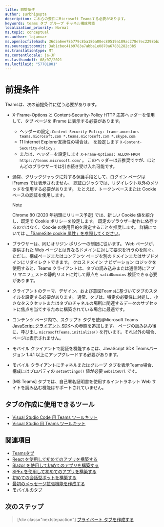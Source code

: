 ```yaml
---
title: 前提条件
author: surbhigupta
description: これらの要件にMicrosoft Teamsする必要があります。
keywords: teams タブ グループ チャネル構成可能
localization_priority: Normal
ms.topic: conceptual
ms.author: lajanuar
ms.openlocfilehash: 36d5a6ee785779c8ba186a00ec80519a189ac278e7ec2298bba82fb53f0a848a
ms.sourcegitcommit: 3ab1cbec41b9783a7abba1e0870a67831282c3b5
ms.translationtype: MT
ms.contentlocale: ja-JP
ms.lasthandoff: 08/07/2021
ms.locfileid: "57701801"
---
```

# <a name="prerequisites"></a>前提条件

Teamsは、次の前提条件に従う必要があります。

* X-Frame-Options と Content-Security-Policy HTTP 応答ヘッダーを使用して、タブ ページを iFrame に表示する必要があります。
  * ヘッダーの設定: `Content-Security-Policy: frame-ancestors teams.microsoft.com *.teams.microsoft.com *.skype.com`
  * 11 Internet Explorer互換性の場合は、 を設定します `X-Content-Security-Policy` 。
  * または、ヘッダーを設定します `X-Frame-Options: ALLOW-FROM https://teams.microsoft.com/` 。 このヘッダーは非推奨ですが、ほとんどのブラウザーでは引き続き受け入れ可能です。

* 通常、クリックジャックに対する保護手段として、ログイン ページは iFrames では表示されません。 認証ロジックでは、リダイレクト以外のメソッドを使用する必要があります。 たとえば、トークンベースまたは Cookie ベースの認証を使用します。

    > [!NOTE]
    > Chrome 80 (2020 年初頭にリリース予定) では、新しい Cookie 値を紹介し、既定で Cookie ポリシーを設定します。 既定のブラウザー動作に依存するのではなく、Cookie の使用目的を設定することを推奨します。 詳細については [、「SameSite cookie 属性」を参照してください](../../resources/samesite-cookie-update.md)。

* ブラウザーは、同じオリジン ポリシーの制限に従います。 Web ページが、提供された Web ページとは異なるドメインに対して要求を行うのを防ぐ。 ただし、構成ページまたはコンテンツ ページを別のドメインまたはサブドメインにリダイレクトできます。 クロスドメイン ナビゲーション ロジックを使用すると、Teams クライアントは、タブの読み込みまたは通信時にアプリ マニフェストの静的リストに対して原点を `validDomains` 検証できる必要があります。

* クライアントのテーマ、デザイン、および意図Teamsに基づいてタブのスタイルを設定する必要があります。 通常、タブは、特定の必要性に対処し、小さなタスクセットまたはタブのチャネルの場所に関連するデータのサブセットに焦点を当てするために構築されている場合に最適です。

* コンテンツ ページ内で、スクリプト タグを使用Microsoft Teams [JavaScript クライアント SDK](/javascript/api/overview/msteams-client)への参照を追加します。 ページの読み込み後に、呼び出し `microsoftTeams.initialize()` を行います。それ以外の場合、ページは表示されません。

* モバイル クライアントで認証を機能するには、JavaScript SDK Teamsバージョン 1.4.1 以上にアップグレードする必要があります。

* モバイル クライアントにチャネルまたはグループ タブを表示Teams場合、構成にはプロパティの `setSettings()` 値が必要 `websiteUrl` です。

* [MS Teams] タブでは、自己署名証明書を使用するイントラネット Web サイトを読み込む機能はサポートされていません。

## <a name="tools-you-can-use-to-build-tabs"></a>タブの作成に使用できるツール
* [Visual Studio Code 用 Teams ツールキット](../../toolkit/visual-studio-code-overview.md)
* [Visual Studio 用 Teams ツールキット](../../toolkit/visual-studio-overview.md)

## <a name="see-also"></a>関連項目

* [Teamsタブ](~/tabs/what-are-tabs.md)
* [React を使用して初めてのアプリを構築する](../../get-started/first-app-react.md)
* [Blazor を使用して初めてのアプリを構築する](../../get-started/first-app-blazor.md)
* [SPFx を使用して初めてのアプリを構築する](../../get-started/first-app-spfx.md)
* [初めての会話型ボットを構築する](../../get-started/first-app-bot.md)
* [最初のメッセージ拡張機能を作成する](../../get-started/first-message-extension.md)
* [モバイルのタブ](~/tabs/design/tabs-mobile.md)

## <a name="next-step"></a>次のステップ

> [!div class="nextstepaction"]
> [プライベート タブを作成する](~/tabs/how-to/create-personal-tab.md)
